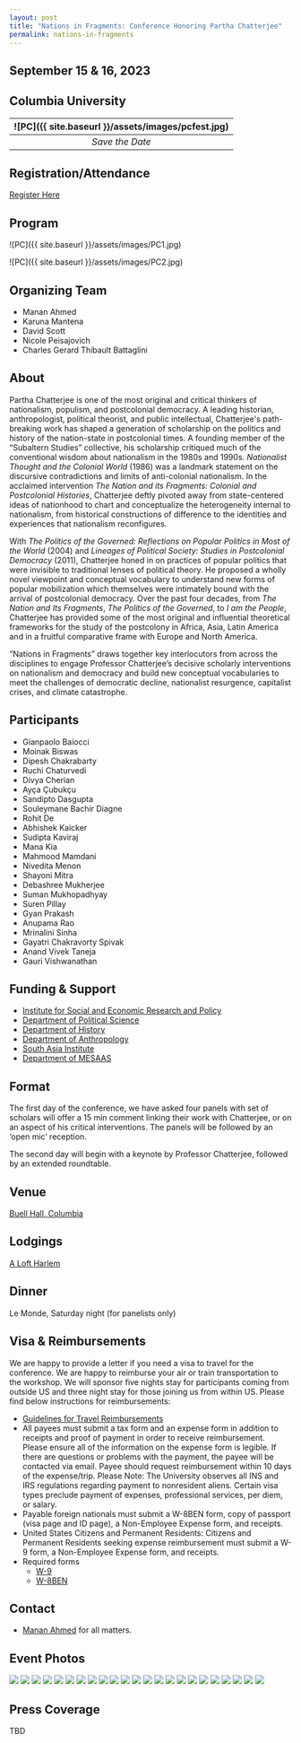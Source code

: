 ```yaml
---
layout: post
title: "Nations in Fragments: Conference Honoring Partha Chatterjee"
permalink: nations-in-fragments
---
```


<!-- # Nation in Fragments: Conference Honoring Partha Chatterjee -->

## September 15 & 16, 2023

## Columbia University

| ![PC]({{ site.baseurl }}/assets/images/pcfest.jpg) |
| :------------------------------------------------: |
|                  _Save the Date_                   |

## Registration/Attendance

[Register Here](https://www.eventbrite.com/e/nations-in-fragments-tickets-703338754147)

## Program

![PC]({{ site.baseurl }}/assets/images/PC1.jpg)

![PC]({{ site.baseurl }}/assets/images/PC2.jpg)

## Organizing Team

- Manan Ahmed
- Karuna Mantena
- David Scott
- Nicole Peisajovich
- Charles Gerard Thibault Battaglini

## About

Partha Chatterjee is one of the most original and critical thinkers of nationalism, populism, and postcolonial democracy. A leading historian, anthropologist, political theorist, and public intellectual, Chatterjee's path-breaking work has shaped a generation of scholarship on the politics and history of the nation-state in postcolonial times. A founding member of the “Subaltern Studies” collective, his scholarship critiqued much of the conventional wisdom about nationalism in the 1980s and 1990s. _Nationalist Thought and the Colonial World_ (1986) was a landmark statement on the discursive contradictions and limits of anti-colonial nationalism. In the acclaimed intervention _The Nation and its Fragments: Colonial and Postcolonial Histories_, Chatterjee deftly pivoted away from state-centered ideas of nationhood to chart and conceptualize the heterogeneity internal to nationalism, from historical constructions of difference to the identities and experiences that nationalism reconfigures.

With _The Politics of the Governed: Reflections on Popular Politics in Most of the World_ (2004) and _Lineages of Political Society: Studies in Postcolonial Democracy_ (2011), Chatterjee honed in on practices of popular politics that were invisible to traditional lenses of political theory. He proposed a wholly novel viewpoint and conceptual vocabulary to understand new forms of popular mobilization which themselves were intimately bound with the arrival of postcolonial democracy. Over the past four decades, from _The Nation and Its Fragments_, _The Politics of the Governed_, to _I am the People_, Chatterjee has provided some of the most original and influential theoretical frameworks for the study of the postcolony in Africa, Asia, Latin America and in a fruitful comparative frame with Europe and North America.

“Nations in Fragments” draws together key interlocutors from across the disciplines to engage Professor Chatterjee’s decisive scholarly interventions on nationalism and democracy and build new conceptual vocabularies to meet the challenges of democratic decline, nationalist resurgence, capitalist crises, and climate catastrophe.

## Participants

- Gianpaolo Baiocci
- Moinak Biswas
- Dipesh Chakrabarty
- Ruchi Chaturvedi
- Divya Cherian
- Ayça Çubukçu
- Sandipto Dasgupta
- Souleymane Bachir Diagne
- Rohit De
- Abhishek Kaicker
- Sudipta Kaviraj
- Mana Kia
- Mahmood Mamdani
- Nivedita Menon
- Shayoni Mitra
- Debashree Mukherjee
- Suman Mukhopadhyay
- Suren Pillay
- Gyan Prakash
- Anupama Rao
- Mrinalini Sinha
- Gayatri Chakravorty Spivak
- Anand Vivek Taneja
- Gauri Vishwanathan

## Funding & Support

- [Institute for Social and Economic Research and Policy](https://www.iserp.columbia.edu/)
- [Department of Political Science](https://sofheyman.org/)
- [Department of History](http://history.columbia.edu)
- [Department of Anthropology](http://anthropology.columbia.edu)
- [South Asia Institute](http://sai.columbia.edu)
- [Department of MESAAS](https://mesaas.columbia.edu/)

## Format

The first day of the conference, we have asked four panels with set of scholars will offer a 15 min comment linking their work with Chatterjee, or on an aspect of his critical interventions. The panels will be followed by an ‘open mic’ reception.

The second day will begin with a keynote by Professor Chatterjee, followed by an extended roundtable.

## Venue

[Buell Hall, Columbia](https://www.iserp.columbia.edu/sites/default/files/Directions%20to%20Buell%20Hall.pdf)

## Lodgings

[A Loft Harlem](https://www.marriott.com/en-us/hotels/nyclh-aloft-harlem/overview/)

## Dinner

Le Monde, Saturday night (for panelists only)

## Visa & Reimbursements

We are happy to provide a letter if you need a visa to travel for the conference. We are happy to reimburse your air or train transportation to the workshop. We will sponsor five nights stay for participants coming from outside US and three night stay for those joining us from within US. Please find below instructions for reimbursements:

- [Guidelines for Travel Reimbursements](http://history.columbia.edu/resources/reimbursement-and-payment-for-non-cu-employees/)
- All payees must submit a tax form and an expense form in addition to receipts and proof of payment in order to receive reimbursement. Please ensure all of the information on the expense form is legible. If there are questions or problems with the payment, the payee will be contacted via email. Payee should request reimbursement within 10 days of the expense/trip. Please Note: The University observes all INS and IRS regulations regarding payment to nonresident aliens. Certain visa types preclude payment of expenses, professional services, per diem, or salary.
- Payable foreign nationals must submit a W-8BEN form, copy of passport (visa page and ID page), a Non-Employee Expense form, and receipts.
- United States Citizens and Permanent Residents: Citizens and Permanent Residents seeking expense reimbursement must submit a W-9 form, a Non-Employee Expense form, and receipts.
- Required forms
  - [W-9](https://www.irs.gov/pub/irs-pdf/fw9.pdf)
  - [W-8BEN](https://www.irs.gov/pub/irs-pdf/fw8ben.pdf)

## Contact

- [Manan Ahmed](mailto:mananahmed@outlook.com) for all matters.

## Event Photos

<img src="{{ site.baseurl }}/assets/images/pcfest/pcfest1.jpg">
<img src="{{ site.baseurl }}/assets/images/pcfest/pcfest2.jpeg">
<img src="{{ site.baseurl }}/assets/images/pcfest/pcfest3.jpeg">
<img src="{{ site.baseurl }}/assets/images/pcfest/pcfest4.jpeg">
<img src="{{ site.baseurl }}/assets/images/pcfest/pcfest5.jpeg">
<img src="{{ site.baseurl }}/assets/images/pcfest/pcfest6.jpeg">
<img src="{{ site.baseurl }}/assets/images/pcfest/pcfest7.jpeg">
<img src="{{ site.baseurl }}/assets/images/pcfest/pcfest8.jpeg">
<img src="{{ site.baseurl }}/assets/images/pcfest/pcfest9.jpeg">
<img src="{{ site.baseurl }}/assets/images/pcfest/pcfest10.jpeg">
<img src="{{ site.baseurl }}/assets/images/pcfest/pcfest11.jpeg">
<img src="{{ site.baseurl }}/assets/images/pcfest/pcfest12.jpeg">
<img src="{{ site.baseurl }}/assets/images/pcfest/pcfest13.jpeg">
<img src="{{ site.baseurl }}/assets/images/pcfest/pcfest14.jpg">
<img src="{{ site.baseurl }}/assets/images/pcfest/pcfest15.jpg">
<img src="{{ site.baseurl }}/assets/images/pcfest/pcfest16.jpg">
<img src="{{ site.baseurl }}/assets/images/pcfest/pcfest17.jpg">
<img src="{{ site.baseurl }}/assets/images/pcfest/pcfest18.jpg">
<img src="{{ site.baseurl }}/assets/images/pcfest/pcfest19.jpg">
<img src="{{ site.baseurl }}/assets/images/pcfest/pcfest20.jpg">
<img src="{{ site.baseurl }}/assets/images/pcfest/pcfest21.jpg">
<img src="{{ site.baseurl }}/assets/images/pcfest/pcfest22.jpg">
<img src="{{ site.baseurl }}/assets/images/pcfest/pcfest23.jpg">

## Press Coverage

TBD
